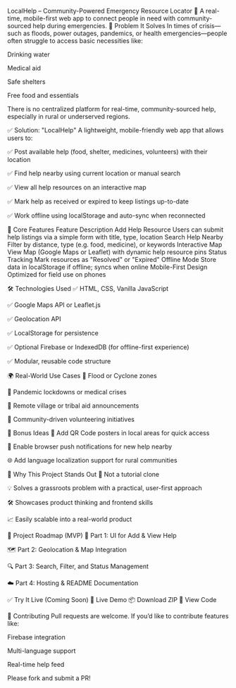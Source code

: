  LocalHelp – Community-Powered Emergency Resource Locator
🚨 A real-time, mobile-first web app to connect people in need with community-sourced help during emergencies.
🧠 Problem It Solves
In times of crisis—such as floods, power outages, pandemics, or health emergencies—people often struggle to access basic necessities like:

Drinking water

Medical aid

Safe shelters

Free food and essentials

There is no centralized platform for real-time, community-sourced help, especially in rural or underserved regions.

✅ Solution: "LocalHelp"
A lightweight, mobile-friendly web app that allows users to:

✅ Post available help (food, shelter, medicines, volunteers) with their location

✅ Find help nearby using current location or manual search

✅ View all help resources on an interactive map

✅ Mark help as received or expired to keep listings up-to-date

✅ Work offline using localStorage and auto-sync when reconnected

🔧 Core Features
Feature	Description
Add Help Resource	Users can submit help listings via a simple form with title, type, location
Search Help Nearby	Filter by distance, type (e.g. food, medicine), or keywords
Interactive Map View	Map (Google Maps or Leaflet) with dynamic help resource pins
Status Tracking	Mark resources as "Resolved" or "Expired"
Offline Mode	Store data in localStorage if offline; syncs when online
Mobile-First Design	Optimized for field use on phones

🛠️ Technologies Used
✅ HTML, CSS, Vanilla JavaScript

✅ Google Maps API or Leaflet.js

✅ Geolocation API

✅ LocalStorage for persistence

✅ Optional Firebase or IndexedDB (for offline-first experience)

✅ Modular, reusable code structure

🌍 Real-World Use Cases
🌊 Flood or Cyclone zones

🏥 Pandemic lockdowns or medical crises

🌾 Remote village or tribal aid announcements

🤝 Community-driven volunteering initiatives

🔐 Bonus Ideas
📌 Add QR Code posters in local areas for quick access

🔔 Enable browser push notifications for new help nearby

🌐 Add language localization support for rural communities

🧠 Why This Project Stands Out
🚫 Not a tutorial clone

💡 Solves a grassroots problem with a practical, user-first approach

🛠️ Showcases product thinking and frontend skills

📈 Easily scalable into a real-world product

🚀 Project Roadmap (MVP)
📄 Part 1: UI for Add & View Help

🗺️ Part 2: Geolocation & Map Integration

🔍 Part 3: Search, Filter, and Status Management

☁️ Part 4: Hosting & README Documentation

✅ Try It Live (Coming Soon)
🔗 Live Demo
📦 Download ZIP
📁 View Code

🤝 Contributing
Pull requests are welcome. If you’d like to contribute features like:

Firebase integration

Multi-language support

Real-time help feed

Please fork and submit a PR!
